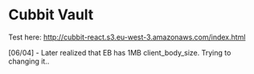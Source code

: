 # Cubbit Vault

Test here: http://cubbit-react.s3.eu-west-3.amazonaws.com/index.html


[06/04] - Later realized that EB has 1MB client_body_size. Trying to changing it..
